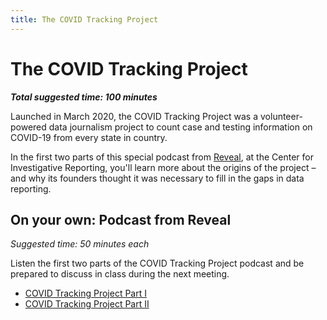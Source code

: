 ```yaml
---
title: The COVID Tracking Project
---
```


# The COVID Tracking Project

***Total suggested time: 100 minutes***

Launched in March 2020, the COVID Tracking Project was a volunteer-powered data journalism project to count case and testing information on COVID-19 from every state in country.

In the first two parts of this special podcast from [Reveal](https://revealnews.org/), at the Center for Investigative Reporting, you'll learn more about the origins of the project – and why its founders thought it was necessary to fill in the gaps in data reporting.

## On your own: Podcast from Reveal

*Suggested time: 50 minutes each*

Listen the first two parts of the COVID Tracking Project podcast and be prepared to discuss in class during the next meeting.

* [COVID Tracking Project Part I](https://revealnews.org/podcast/the-covid-tracking-project-part-1/)
* [COVID Tracking Project Part II](https://revealnews.org/podcast/the-covid-tracking-project-part-2/)



